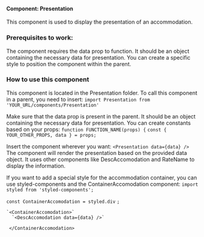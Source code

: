 #### Component: Presentation
This component is used to display the presentation of an accommodation.

### Prerequisites to work:
The component requires the data prop to function. It should be an object containing the necessary data for presentation.
You can create a specific style to position the component within the parent.

### How to use this component
This component is located in the Presentation folder.
To call this component in a parent, you need to insert:
`import Presentation from 'YOUR_URL/components/Presentation'`

Make sure that the data prop is present in the parent.
It should be an object containing the necessary data for presentation.
You can create constants based on your props:
`function FUNCTION_NAME(props) {`
  `const { YOUR_OTHER_PROPS, data } = props;`

Insert the component wherever you want:
`<Presentation data={data} />`
The component will render the presentation based on the provided data object. 
It uses other components like DescAccomodation and RateName to display the information.

If you want to add a special style for the accommodation container, you can use styled-components and the ContainerAccomodation component:
`import styled from 'styled-components';`

`const ContainerAccomodation = styled.div`
`;`

    `<ContainerAccomodation>`
      `<DescAccomodation data={data} />`
   ` </ContainerAccomodation>`
   